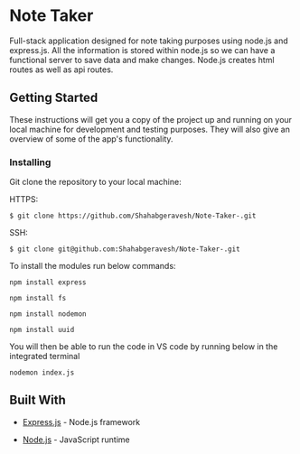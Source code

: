 # Note Taker 

Full-stack application designed for note taking purposes using node.js and express.js. All the information is stored within node.js so we can have a functional server to save data and make changes. Node.js creates html routes as well as api routes. 

## Getting Started

These instructions will get you a copy of the project up and running on your local machine for development and testing purposes. They will also give an overview of some of the app's functionality. 

### Installing

Git clone the repository to your local machine: 

HTTPS:
```
$ git clone https://github.com/Shahabgeravesh/Note-Taker-.git
```
SSH:
````
$ git clone git@github.com:Shahabgeravesh/Note-Taker-.git
````

To install the modules run below commands: 
````
npm install express
````
````
npm install fs
````
````
npm install nodemon
````
````
npm install uuid
````

You will then be able to run the code in VS code by running below in the integrated terminal
````
nodemon index.js 
````

## Built With


* [Express.js](https://expressjs.com/) - Node.js framework

* [Node.js](https://nodejs.org/en/) - JavaScript runtime

